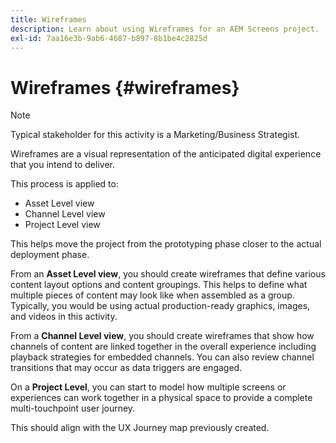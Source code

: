 ```yaml
---
title: Wireframes
description: Learn about using Wireframes for an AEM Screens project.
exl-id: 7aa16e3b-9ab6-4687-b897-8b1be4c2825d
---
```

# Wireframes {#wireframes}

>[!NOTE]
>Typical stakeholder for this activity is a Marketing/Business Strategist.

Wireframes are a visual representation of the anticipated digital experience that you intend to deliver. 

This process is applied to:

* Asset Level view
* Channel Level view
* Project Level view

This helps move the project from the prototyping phase closer to the actual deployment phase.

From an **Asset Level view**, you should create wireframes that define various content layout options and content groupings. This helps to define what multiple pieces of content may look like when assembled as a group.
Typically, you would be using actual production-ready graphics, images, and videos in this activity.

From a **Channel Level view**, you should create wireframes that show how channels of content are linked together in the overall experience including playback strategies for embedded channels. You can also review channel transitions that may occur as data triggers are engaged.

On a **Project Level**, you  can start to model how multiple screens or experiences can work together in a physical space to provide a complete multi-touchpoint user journey. 

This should align with the UX Journey map previously created.
